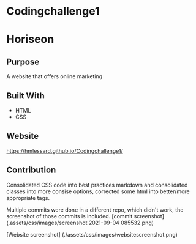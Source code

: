 # Codingchallenge1
# Horiseon

## Purpose
A website that offers online marketing 

## Built With
* HTML
* CSS

## Website
https://hmlessard.github.io/Codingchallenge1/

## Contribution
Consolidated CSS code into best practices markdown and consolidated classes into more consise options, corrected some html into better/more appropriate tags.

Multiple commits were done in a different repo, which didn't work, the screenshot of those commits is included.
[commit screenshot] (.assets/css/images/screenshot 2021-09-04 085532.png)

[Website screenshot] (./assets/css/images/websitescreenshot.png)
